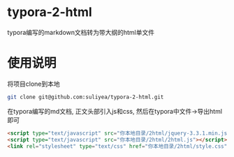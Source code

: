 # typora-2-html
typora编写的markdown文档转为带大纲的html单文件



# 使用说明

将项目clone到本地

```sh
git clone git@github.com:suliyea/typora-2-html.git
```



在typora编写的md文档, 正文头部引入js和css, 然后在typora中文件->导出html即可

```html
<script type="text/javascript" src="你本地目录/2html/jquery-3.3.1.min.js"></script>
<script type="text/javascript" src="你本地目录/2html/2html.js"></script>
<link rel="stylesheet" type="text/css" href="你本地目录/2html/style.css">
```

